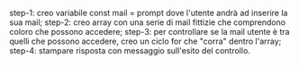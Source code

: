 <!-- Mail
Chiedi all’utente la sua email,
controlla che sia nella lista di chi può accedere,
stampa un messaggio appropriato sull’esito del controllo. -->

step-1: creo variabile const mail = prompt dove l'utente andrà ad inserire la sua mail;
step-2: creo array con una serie di mail fittizie che comprendono coloro che possono accedere;
step-3: per controllare se la mail utente è tra quelli che possono accedere, creo un ciclo for che "corra" dentro l'array;
step-4: stampare risposta con messaggio sull'esito del controllo.